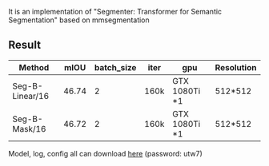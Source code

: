 It is an implementation of "Segmenter: Transformer for Semantic Segmentation" based on mmsegmentation

## Result

| Method          | mIOU  | batch_size | iter | gpu            | Resolution |
| --------------- | ----- | ---------- | ---- | -------------- | ---------- |
| Seg-B-Linear/16 | 46.74 | 2          | 160k | GTX 1080Ti  *1 | 512*512    |
| Seg-B-Mask/16   | 46.72 | 2          | 160k | GTX 1080Ti  *1 | 512*512    |

Model, log, config  all can download [here](https://pan.baidu.com/s/1Cdxf2X2vj9z6jlEwlnkxbA) (password: utw7)

